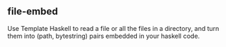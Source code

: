 ## file-embed

Use Template Haskell to read a file or all the files in a directory, and turn
them into (path, bytestring) pairs embedded in your haskell code.
